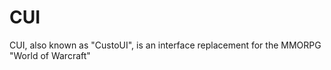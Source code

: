 # CUI

CUI, also known as "CustoUI", is an interface replacement for the MMORPG "World of Warcraft"
